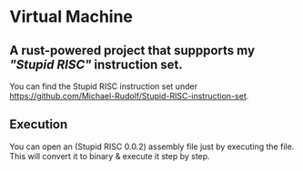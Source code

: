 # Virtual Machine
## A rust-powered project that suppports my *"Stupid RISC"* instruction set.

You can find the Stupid RISC instruction set under https://github.com/Michael-Rudolf/Stupid-RISC-instruction-set.

## Execution
You can open an (Stupid RISC 0.0.2) assembly file just by executing the file. This will convert it to binary & execute it step by step.
